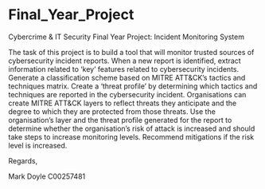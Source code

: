 # Final_Year_Project
Cybercrime &amp; IT Security Final Year Project: Incident Monitoring System


The task of this project is to build a tool that will monitor trusted sources of cybersecurity incident reports. When a new report is identified, extract information related to ‘key’ features related to cybersecurity incidents. Generate a classification scheme based on MITRE ATT&CK’s tactics and techniques matrix. Create a ‘threat profile’ by determining which tactics and techniques are reported in the cybersecurity incident. Organisations can create MITRE ATT&CK layers to reflect threats they anticipate and the degree to which they are protected from those threats. Use the organisation’s layer and the threat profile generated for the report to determine whether the organisation’s risk of attack is increased and should take steps to increase monitoring levels. Recommend mitigations if the risk level is increased. 

Regards,

Mark Doyle
C00257481
